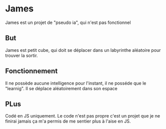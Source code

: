 # James

James est un projet de "pseudo ia", qui n'est pas fonctionnel

## But

James est petit cube, qui doit se déplacer dans un labyrinthe aléatoire pour trouver la sortir.

## Fonctionnement

Il ne possède aucune intelligence pour l'instant, il ne posséde que le "learnig". Il se déplace aléatoirement dans son espace


## PLus

Codé en JS uniquement.
Le code n'est pas propre c'est un projet que je ne finirai jamais ça m'a permis de me sentier plus à l'aise en JS.
